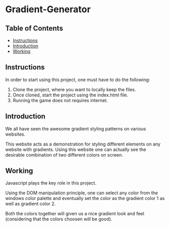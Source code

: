 # Gradient-Generator

## Table of Contents

* [Instructions](#instructions)
* [Introduction](#introduction)
* [Working](#working)

## Instructions

In order to start using this project, one must have to do the following:
1. Clone the project, where you want to locally keep the files.
2. Once cloned, start the project using the index.html file.
3. Running the game does not requires internet.

## Introduction 

We all have seen the awesome gradient styling patterns on various websites.

This website acts as a demonstration for styling different elements on any website with gradients. Using this website one can actually see the desirable combination of two different colors on screen.

## Working

Javascript plays the key role in this project.

Using the DOM manipulation principle, one can select any color from the windows color palette and eventually set the color as the gradient color 1 as well as gradient color 2.

Both the colors together will given us a nice gradient look and feel (considering that the colors choosen will be good).
